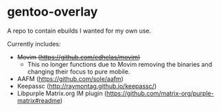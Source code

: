 # gentoo-overlay
A repo to contain ebuilds I wanted for my own use.

Currently includes:
* ~~Movim (https://github.com/edhelas/movim)~~
	* This no longer functions due to Movim removing the binaries and changing their focus to pure mobile.
* AAFM (https://github.com/sole/aafm)
* Keepassc (http://raymontag.github.io/keepassc/)
* Libpurple Matrix.org IM plugin (https://github.com/matrix-org/purple-matrix#readme)
